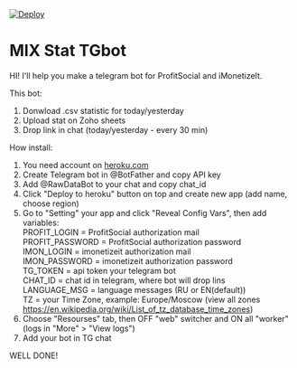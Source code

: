 <a target="_blank" href="https://heroku.com/deploy?template=https://github.com/pa2tie/mixstat_bot">
  <img src="https://www.herokucdn.com/deploy/button.svg" alt="Deploy">
</a><br>

# MIX Stat TGbot

HI! I'll help you make a telegram bot for ProfitSocial and iMonetizeIt.

This bot:
1. Donwload .csv statistic for today/yesterday
2. Upload stat on Zoho sheets
3. Drop link in chat (today/yesterday - every 30 min)


How install:
1. You need account on <a href="heroku.com">heroku.com</a>
2. Create Telegram bot in @BotFather and copy API key
3. Add @RawDataBot to your chat and copy chat_id
4. Click "Deploy to heroku" button on top and create new app (add name, choose region)
5. Go to "Setting" your app and click "Reveal Config Vars", then add variables:
<br>PROFIT_LOGIN = ProfitSocial authorization mail
<br>PROFIT_PASSWORD = ProfitSocial authorization password
<br>IMON_LOGIN = imonetizeit authorization mail
<br>IMON_PASSWORD = imonetizeit authorization password
<br>TG_TOKEN = api token your telegram bot
<br>CHAT_ID = chat id in telegram, where bot will drop lins
<br>LANGUAGE_MSG = language messages (RU or EN(default))
<br>TZ = your Time Zone, example: Europe/Moscow (view all zones https://en.wikipedia.org/wiki/List_of_tz_database_time_zones)
6. Choose "Resourses" tab, then OFF "web" switcher and ON all "worker" (logs in "More" > "View logs")
7. Add your bot in TG chat

WELL DONE!

